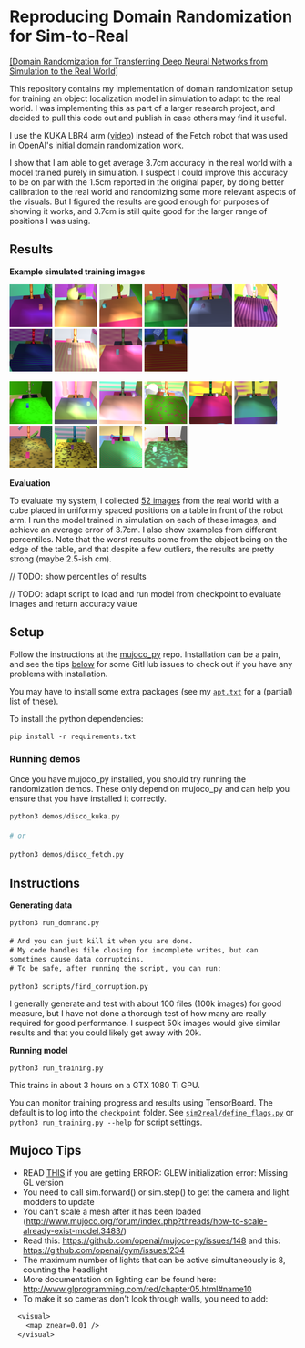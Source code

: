 # Reproducing Domain Randomization for Sim-to-Real
[[Domain Randomization for Transferring Deep Neural Networks from Simulation to the Real World]](https://arxiv.org/abs/1703.06907)



This repository contains my implementation of domain randomization setup
for training an object localization model in simulation to adapt to the real 
world.  I was implementing this as part of a larger research project, and decided
to pull this code out and publish in case others may find it useful.

I use the KUKA LBR4 arm ([video](https://youtu.be/wu7q5IZRJTA)) instead of the Fetch 
robot that was used in OpenAI's initial domain randomization work.  

I show that I am able to get average 3.7cm accuracy in the real world
with a model trained purely in simulation.  I suspect I could improve
this accuracy to be on par with the 1.5cm reported in the original paper, 
by doing better calibration to the real world and randomizing some more relevant 
aspects of the visuals.  But I figured the results are good enough for purposes
of showing it works, and 3.7cm is still quite good for the larger range
of positions I was using.


## Results

**Example simulated training images**

<img src='./data/example_sim/1.png' width="75"/> <img src='./data/example_sim/2.png' width="75"/>
<img src='./data/example_sim/3.png' width="75"/>
<img src='./data/example_sim/4.png' width="75"/>
<img src='./data/example_sim/5.png' width="75"/>
<img src='./data/example_sim/6.png' width="75"/>
<img src='./data/example_sim/7.png' width="75"/>
<img src='./data/example_sim/8.png' width="75"/>
<img src='./data/example_sim/9.png' width="75"/>
<img src='./data/example_sim/10.png' width="75"/>

<img src='./data/example_sim/11.png' width="75"/> <img src='./data/example_sim/12.png' width="75"/>
<img src='./data/example_sim/13.png' width="75"/>
<img src='./data/example_sim/14.png' width="75"/>
<img src='./data/example_sim/15.png' width="75"/>
<img src='./data/example_sim/16.png' width="75"/>
<img src='./data/example_sim/17.png' width="75"/>
<img src='./data/example_sim/18.png' width="75"/>
<img src='./data/example_sim/19.png' width="75"/>
<img src='./data/example_sim/20.png' width="75"/>


**Evaluation**

To evaluate my system, I collected [52 images](./data/real) from the real world
with a cube placed in uniformly spaced positions on a table in front of the
robot arm.  I run the model trained in simulation on each of these images, 
and achieve an average error of 3.7cm.  I also show examples from different
percentiles.  Note that the worst results come from the object being on
the edge of the table, and that despite a few outliers, the results are
pretty strong (maybe 2.5-ish cm).

// TODO: show percentiles of results

// TODO: adapt script to load and run model from checkpoint to evaluate images and return accuracy value

## Setup

Follow the instructions at the [mujoco\_py](https://github.com/openai/mujoco-py)
repo.  Installation can be a pain, and see the tips [below](#mujoco) for some GitHub
issues to check out if you have any problems with installation.

You may have to install some extra packages (see my [`apt.txt`](./apt.txt) for 
a (partial) list of these).  


To install the python dependencies:
```
pip install -r requirements.txt
```

### Running demos

Once you have mujoco\_py installed, you should try running the randomization demos.
These only depend on mujoco\_py and can help you ensure that you have installed
it correctly.

```python
python3 demos/disco_kuka.py

# or

python3 demos/disco_fetch.py
```



## Instructions

**Generating data**
```
python3 run_domrand.py

# And you can just kill it when you are done. 
# My code handles file closing for imcomplete writes, but can sometimes cause data corruptoins. 
# To be safe, after running the script, you can run:

python3 scripts/find_corruption.py
```
I generally generate and test with about 100 files (100k images) for good 
measure, but I have not done a thorough test of how many are really required
for good performance.  I suspect 50k images would give similar results and that
you could likely get away with 20k.


**Running model**

```
python3 run_training.py 
```

This trains in about 3 hours on a GTX 1080 Ti GPU.

You can monitor training progress and results using TensorBoard. The default
is to log into the `checkpoint` folder.  See [`sim2real/define_flags.py`](./sim2real/define_flags.py) or
`python3 run_training.py --help` for script settings.


<a name="mujoco"></a>

## Mujoco Tips
- READ [THIS](https://github.com/openai/mujoco-py/pull/145#issuecomment-356938564) if you are getting ERROR: GLEW initialization error: Missing GL version
- You need to call sim.forward() or sim.step() to get the camera and light modders to update
- You can't scale a mesh after it has been loaded (http://www.mujoco.org/forum/index.php?threads/how-to-scale-already-exist-model.3483/)
- Read this: https://github.com/openai/mujoco-py/issues/148 and this: https://github.com/openai/gym/issues/234
- The maximum number of lights that can be active simultaneously is 8, counting the headlight
- More documentation on lighting can be found here: http://www.glprogramming.com/red/chapter05.html#name10
- To make it so cameras don't look through walls, you need to add:

```
  <visual>
    <map znear=0.01 /> 
  </visual>
```

